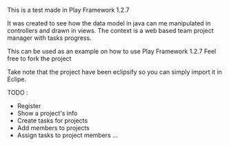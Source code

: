 This is a test made in Play Framework 1.2.7

It was created to see how the data model in java can me manipulated in controllers and drawn in views.
The context is a web based team project manager with tasks progress.

This can be used as an example on how to use Play Framework 1.2.7
Feel free to fork the project

Take note that the project have been eclipsify so you can simply import it in Eclipe.

TODO : 
- Register
- Show a project's info
- Create tasks for projects
- Add members to projects
- Assign tasks to project members
...
